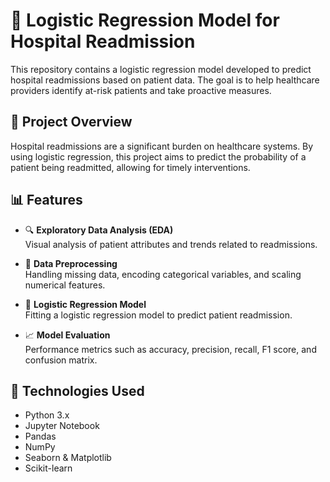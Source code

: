 # 🏥 Logistic Regression Model for Hospital Readmission

This repository contains a logistic regression model developed to predict hospital readmissions based on patient data. The goal is to help healthcare providers identify at-risk patients and take proactive measures.

## 📌 Project Overview

Hospital readmissions are a significant burden on healthcare systems. By using logistic regression, this project aims to predict the probability of a patient being readmitted, allowing for timely interventions.

## 📊 Features

- 🔍 **Exploratory Data Analysis (EDA)**  
  Visual analysis of patient attributes and trends related to readmissions.

- 🧹 **Data Preprocessing**  
  Handling missing data, encoding categorical variables, and scaling numerical features.

- 🤖 **Logistic Regression Model**  
  Fitting a logistic regression model to predict patient readmission.

- 📈 **Model Evaluation**  
  Performance metrics such as accuracy, precision, recall, F1 score, and confusion matrix.

## 🧰 Technologies Used

- Python 3.x
- Jupyter Notebook
- Pandas
- NumPy
- Seaborn & Matplotlib
- Scikit-learn
